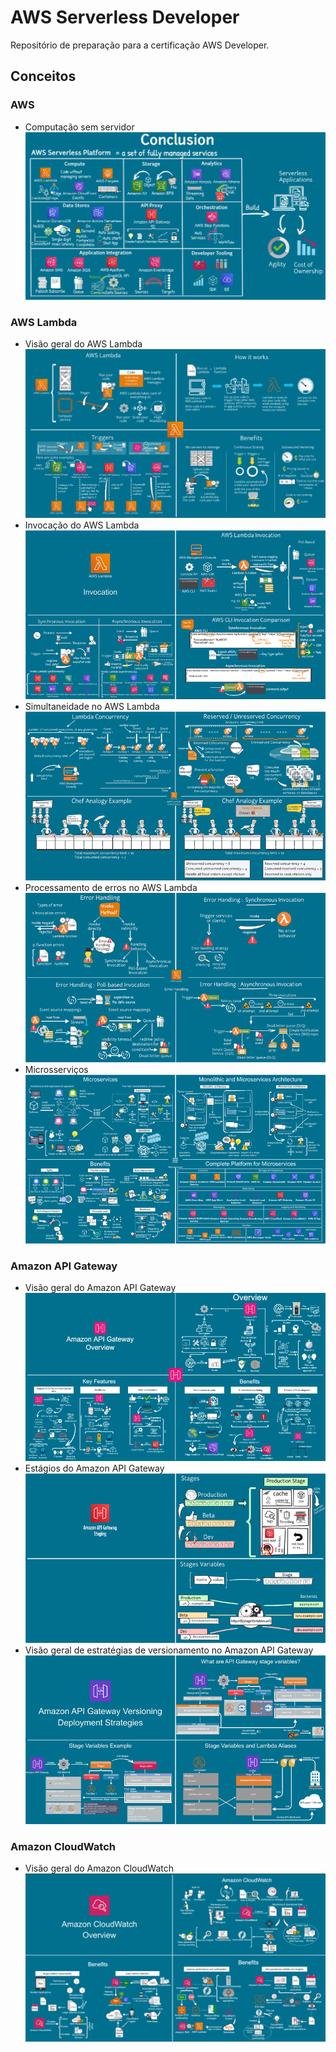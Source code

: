 # AWS Serverless Developer

Repositório de preparação para a certificação AWS Developer.

## Conceitos

### AWS
- Computação sem servidor
![Computação sem servidor](src/img/20250630220255.png)

### AWS Lambda
- Visão geral do AWS Lambda
![Visão geral do AWS Lambda](src/img/20250630220824.png)
- Invocação do AWS Lambda
![Invocação do AWS Lambda](src/img/20250630222340.png)
- Simultaneidade no AWS Lambda
![Simultaneidade no AWS Lambda](src/img/20250630223929.png)
- Processamento de erros no AWS Lambda
![Processamento de erros no AWS Lambda](src/img/20250630224852.png)
- Microsserviços
![Microsserviços](src/img/20250701190039.png)

### Amazon API Gateway
- Visão geral do Amazon API Gateway
![Visão geral do Amazon API Gateway](src/img/20250701182730.png)
- Estágios do Amazon API Gateway
![Estágios do Amazon API Gateway](src/img/20250701183710.png)
- Visão geral de estratégias de versionamento no Amazon API Gateway
![Visão geral de estratégias de versionamento no Amazon API Gateway](src/img/20250701184738.png)

### Amazon CloudWatch
- Visão geral do Amazon CloudWatch
![Visão geral do Amazon CloudWatch](src/img/20250627202603.png)